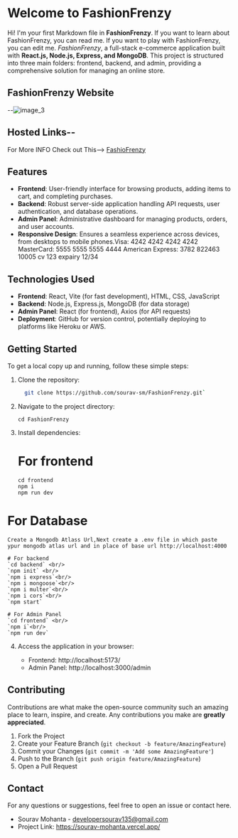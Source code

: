 # Welcome to FashionFrenzy

Hi! I'm your first Markdown file in **FashionFrenzy**. If you want to learn about FashionFrenzy, you can read me. If you want to play with FashionFrenzy, you can edit me. 
*FashionFrenzy*, a full-stack e-commerce application built with **React.js, Node.js, Express, and MongoDB**. This project is structured into three main folders: frontend, backend, and admin, providing a comprehensive solution for managing an online store.
<br/>

## FashionFrenzy Website

--![image_3](https://github.com/sourav-sm/FashionFrenzy/assets/116539402/f3e5509b-8e3f-4c22-aae1-db14d946422d)

## Hosted Links--
For More INFO Check out This--> [FashioFrenzy](https://fashion-frenzy-lemon.vercel.app/)



## Features

-  **Frontend**: User-friendly interface for browsing products, adding items to cart, and completing purchases.
-  **Backend**: Robust server-side application handling API requests, user authentication, and database operations. 
-  **Admin Panel**: Administrative dashboard for managing products, orders, and user accounts. 
- **Responsive Design**: Ensures a seamless experience across devices, from desktops to mobile phones.Visa: 4242 4242 4242 4242
MasterCard: 5555 5555 5555 4444
American Express: 3782 822463 10005
cv 123
expairy 12/34

## Technologies Used
  - **Frontend**: React, Vite (for fast development), HTML, CSS, JavaScript 
 -  **Backend**: Node.js, Express.js, MongoDB (for data storage) 
 -  **Admin Panel**: React (for frontend), Axios (for API requests)
 -  **Deployment**: GitHub for version control, potentially deploying to platforms like Heroku or AWS.

## Getting Started

To get a local copy up and running, follow these simple steps:

1. Clone the repository:
   ```bash
     git clone https://github.com/sourav-sm/FashionFrenzy.git` 

2.  Navigate to the project directory:
 
     `cd FashionFrenzy` 
    
3.  Install dependencies:
    # For frontend
       `cd frontend` <br/>
     `npm i`<br/>
     `npm run dev`
    
   # For Database
    Create a Mongodb Atlass Url,Next create a .env file in which paste ypur mongodb atlas url and in place of base url http://localhost:4000

    # For backend
    `cd backend` <br/>
    `npm init` <br/>
    `npm i express`<br/>
    `npm i mongoose`<br/>
    `npm i multer`<br/>
    `npm i cors`<br/>
    `npm start`
    
    # For Admin Panel
    `cd frontend` <br/>
    `npm i`<br/>
    `npm run dev`
    
4.  Access the application in your browser:
    
    -   Frontend: http://localhost:5173/
    -   Admin Panel: http://localhost:3000/admin

## Contributing

Contributions are what make the open-source community such an amazing place to learn, inspire, and create. Any contributions you make are **greatly appreciated**.

1.  Fork the Project
2.  Create your Feature Branch (`git checkout -b feature/AmazingFeature`)
3.  Commit your Changes (`git commit -m 'Add some AmazingFeature'`)
4.  Push to the Branch (`git push origin feature/AmazingFeature`)
5.  Open a Pull Request

## Contact

For any questions or suggestions, feel free to open an issue or contact here.
-   Sourav Mohanta - developersourav135@gmail.com
-   Project Link: https://sourav-mohanta.vercel.app/
